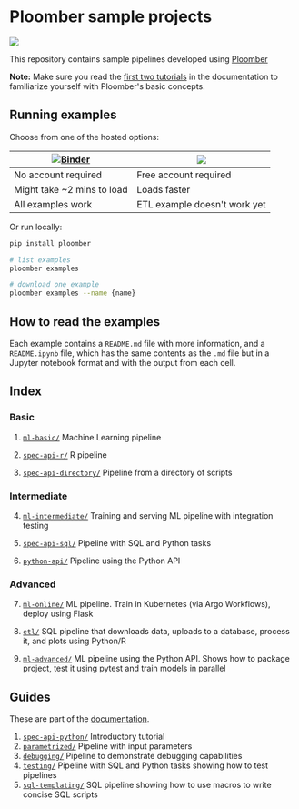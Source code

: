 # Ploomber sample projects

![](https://github.com/ploomber/projects/workflows/ci/badge.svg)

This repository contains sample pipelines developed using [Ploomber](github.com/ploomber/ploomber)

**Note:** Make sure you read the [first two tutorials](https://ploomber.readthedocs.io/en/stable/get-started/spec-api-python.html) in the documentation to familiarize yourself with Ploomber's basic concepts.

## Running examples

Choose from one of the hosted options:

| [![Binder](https://mybinder.org/badge_logo.svg)](https://mybinder.org/v2/gh/ploomber/binder-env/main?urlpath=git-pull%3Frepo%3Dhttps%253A%252F%252Fgithub.com%252Fploomber%252Fprojects%26urlpath%3Dlab%252Ftree%252Fprojects%252FREADME.ipynb%26branch%3Dmaster) | [<img src="https://deepnote.com/buttons/launch-in-deepnote-small.svg">](https://deepnote.com/launch?template=deepnote&url=https://github.com/ploomber/projects/blob/master/README.ipynb) |
| ----------- | ----------- |
| No account required | Free account required |
| Might take ~2 mins to load | Loads faster |
| All examples work | ETL example doesn't work yet |


Or run locally:

```sh
pip install ploomber

# list examples
ploomber examples

# download one example
ploomber examples --name {name}
```

## How to read the examples

Each example contains a `README.md` file with more information, and a
`README.ipynb` file, which has the same contents as the `.md` file but in a
Jupyter notebook format and with the output from each cell.

## Index

### Basic


1. [`ml-basic/`](ml-basic/README.ipynb) Machine Learning pipeline

2. [`spec-api-r/`](spec-api-r/README.ipynb) R pipeline

3. [`spec-api-directory/`](spec-api-directory/README.ipynb) Pipeline from a directory of scripts


### Intermediate


4. [`ml-intermediate/`](ml-intermediate/README.ipynb) Training and serving ML pipeline with integration testing

5. [`spec-api-sql/`](spec-api-sql/README.ipynb) Pipeline with SQL and Python tasks

6. [`python-api/`](python-api/README.ipynb) Pipeline using the Python API


### Advanced


7. [`ml-online/`](ml-online/README.md) ML pipeline. Train in Kubernetes (via Argo Workflows), deploy using Flask

8. [`etl/`](etl/README.ipynb) SQL pipeline that downloads data, uploads to a database, process it, and plots using Python/R

9. [`ml-advanced/`](ml-advanced/README.ipynb) ML pipeline using the Python API. Shows how to package project, test it using pytest and train models in parallel


## Guides

These are part of the [documentation](https://ploomber.readthedocs.io/en/stable/user-guide/index.html).


1. [`spec-api-python/`](spec-api-python/README.ipynb) Introductory tutorial
2. [`parametrized/`](parametrized/README.ipynb) Pipeline with input parameters
3. [`debugging/`](debugging/README.ipynb) Pipeline to demonstrate debugging capabilities
4. [`testing/`](testing/README.ipynb) Pipeline with SQL and Python tasks showing how to test pipelines
5. [`sql-templating/`](sql-templating/README.ipynb) SQL pipeline showing how to use macros to write concise SQL scripts
